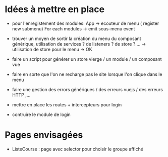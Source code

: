 # Idées à mettre en place

* pour l'enregistement des modules: App -> ecouteur de menu ( register new submenu)
                     For each modules -> emit sous-menu event


* trouver un moyen de sortir la création du menu du composant générique, utilisation de services ? de listeners ? de store ? ...
 -> utilisation de store pour le menu -> OK

* faire un script pour générer un store vierge / un module / un composant vue

* faire en sorte que l'on ne recharge pas le site lorsque l'on clique dans le menu

* faire une gestion des errors génériques / des erreurs vuejs / des erreurs HTTP ,...

* mettre en place les routes + intercepteurs pour login

* contruire le module de login



# Pages envisagées

* ListeCourse : page avec selector pour choisir le groupe affiché     
